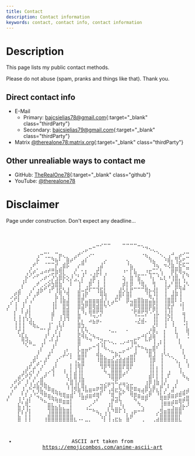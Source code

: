 ```yaml
---
title: Contact
description: Contact information
keywords: contact, contact info, contact information
---
```


# Description
This page lists my public contact methods.

Please do not abuse (spam, pranks and things like that). Thank you.

## Direct contact info
- E-Mail
  - Primary: [bajcsielias78@gmail.com](mailto:bajcsielias78@gmail.com){:target="_blank" class="thirdParty"}
  - Secondary: [bajcsielias79@gmail.com](mailto:bajcsielias79@gmail.com){:target="_blank" class="thirdParty"}
- Matrix [@therealone78:matrix.org](https://matrix.to/#/@therealone78:matrix.org){:target="_blank" class="thirdParty"}

## Other unrealiable ways to contact me
- GitHub: [TheRealOne78](https://github.com/TheRealOne78){:target="_blank" class="github"}
- YouTube: [@therealone78](http://www.youtube.com/@therealone78)

# Disclaimer
Page under construction. Don't expect any deadline...

<br>
<div align="center">
<pre>
⠀⠀⠀⠀⠀⠀⠀⠀⠀⠀⠀⠀⠀⠀⠀⠀⠀⠀⠀⠀⠀⠀⠀⠀⣀⡠⠤⠤⠀⠀⠀⠤⠤⠤⠤⣀⡀⠀⠀⠀⠀⠀⠀⠀⠀⠀⠀⠀⠀⠀⠀⠀⠀⠀⠀⠀⠀⠀⠀⠀
⠀⠀⠀⠀⠀⠀⠀⠀⠀⠀⠀⠀⠀⠀⠀⠀⠀⠀⠀⠀⢀⡤⠒⠉⠀⠀⠀⠀⠀⠀⠀⠀⠀⠀⠀⠀⠈⠙⠢⢄⡀⠀⠀⠀⠀⠀⠀⠀⠀⠀⠀⠀⠀⠀⠀⠀⠀⠀⠀⠀
⠀⠀⠀⠀⠀⠀⠀⠀⢠⠒⢉⣁⡀⠉⡶⢄⡀⠀⣠⠞⠁⢀⠔⠂⠀⠀⠀⠀⠀⠀⠀⠀⠀⠀⠀⠀⠐⢦⡀⠀⠈⠢⡀⢠⠚⣀⡴⠊⣉⡀⠈⠉⢦⠀⠀⠀⠀⠀⠀⠀
⠀⠀⠀⠀⠀⠀⠀⢀⡗⠀⢀⣀⣙⢷⠃⢀⣿⠞⠁⠀⣴⠇⠀⠀⠀⢀⡔⠀⠀⠀⠀⠀⢢⠀⠀⠀⠀⠀⠹⣦⠀⠀⠘⢿⡆⢹⡵⣋⣀⠀⠀⠀⢸⣆⠀⠀⠀⠀⠀⠀
⠀⠀⠀⠀⠀⠀⢠⠋⡀⠀⠀⢀⣀⡏⣠⡿⠗⠀⢀⠎⠉⠀⠀⠀⢠⡾⠀⠀⠀⠀⠀⠀⠈⣷⡀⠀⠀⠀⠀⣘⡳⡀⠙⠪⣿⣤⣯⠓⣤⣄⡀⠀⠤⡉⢆⠀⠀⠀⠀⠀
⠀⠀⠀⠀⠀⢠⢣⠞⣀⠴⠚⢋⡭⡿⣻⣇⠀⢀⢎⡀⢡⠇⢀⢠⡯⡇⢠⠀⠀⠀⠀⠘⠁⡇⢷⣀⣀⡘⢯⠤⢄⢱⠀⠀⡟⣏⠻⡲⣄⠀⠉⠲⠄⠈⢪⡄⠀⠀⠀⠀
⠀⠀⠀⠀⢀⡗⠁⠊⠁⡠⠞⢁⡜⣱⡿⡗⢕⡜⣠⡁⡎⠀⢠⡿⢁⠀⡇⠀⠀⠀⠀⢵⠀⣿⠈⣷⡀⠀⠘⡆⠈⠦⢇⠘⢸⣿⡄⢣⠈⠣⡀⠀⠀⠀⠀⢱⡀⠀⠀⠀
⠀⠀⠀⠀⡜⠁⠀⢀⠞⢀⢔⡵⣳⣿⣷⠁⠀⠇⠀⢸⠁⢀⡿⠁⢸⠀⡇⠀⠀⠀⠀⡾⡇⡿⠀⠘⢿⡄⠀⢻⠀⠀⢸⣠⠃⣿⣇⢨⠣⡀⠙⢄⠀⠀⠀⠀⢇⠀⠀⠀
⠀⠀⢀⣴⠁⠀⢠⠃⣰⡷⠋⢰⠋⢸⣯⢣⣸⠀⠀⣼⠤⣞⠏⠉⢹⣯⡇⠀⠀⠀⣼⡣⣇⡟⠉⠉⠉⢿⡦⢼⡇⠀⢸⠁⢠⣏⢹⠛⠀⠈⢦⣨⢦⠀⠀⠀⠘⡦⡀⠀
⠀⡠⣫⡏⠀⢠⠃⡰⠋⠀⠀⠀⠀⣧⢹⡄⢹⠀⠀⣿⣸⠏⠀⠀⠀⢻⢻⠀⠀⣰⡿⠃⣿⠇⠀⣀⡀⠈⢷⡘⡇⠀⢸⣀⣾⡟⢸⠀⠀⠀⠀⠙⢧⢣⠀⠀⠀⢹⢌⠢
⠀⡔⢡⠃⢠⠇⠰⠁⠀⠀⠀⠀⢠⡇⠸⣿⣾⠀⠀⣿⣏⣶⣿⣿⢿⣿⡎⡆⡴⠓⠁⠀⠟⣲⣿⣿⣿⣿⣶⣷⡇⠀⢸⣿⢿⠃⢘⡄⠀⠀⠀⠀⠀⢣⣣⠀⠀⠘⡌⠁
⡜⠀⢸⠀⡜⢀⡇⠀⠀⠀⠀⠀⢸⠇⠀⣿⣽⠀⠀⡿⣾⠋⣿⣻⣿⣿⠙⠈⠀⠀⠀⠀⠀⢉⣟⣻⣿⣿⡟⣷⡇⠀⢸⢯⡏⠀⠈⡇⠀⠀⠀⠀⠀⠀⢫⡄⠀⠀⡇⠀
⠀⠀⡇⢀⠃⡞⡇⠀⠀⠀⠀⠀⣾⠀⢀⢿⣿⠀⠀⣧⠘⠆⢻⣛⢋⡝⠀⠀⠀⠀⠀⠀⠀⠀⢫⣛⣋⡝⠐⢡⡧⠀⢸⣜⡇⠀⠀⢶⠀⠀⠀⠀⠀⠀⠈⣷⠀⠀⢸⠀
⠀⠀⢇⢸⢸⠱⣱⡀⠀⠀⠀⠀⠇⠀⡸⡸⠹⠀⠀⡟⡄⠀⣠⣌⣥⡀⠀⠀⠀⠀⠀⠀⠀⠀⢀⡰⣴⡀⠀⢸⡇⠀⢸⠎⢇⠀⠀⢸⡀⠀⠀⠀⠀⠀⢠⢿⡄⠀⠈⠀
⠀⠀⢸⢸⢸⠀⠙⢷⣄⠀⠀⢸⠁⢠⢧⠇⠀⠀⠀⣿⣳⡀⠀⠉⠁⠀⠀⠀⠀⠀⠀⠀⠀⠀⠀⠉⠉⠀⠀⣜⠇⠀⢸⠀⠸⡀⠀⠐⡇⠀⠀⠀⠀⠀⣼⠟⡇⠀⡆⠀
⠀⠀⠈⡞⣸⠀⠀⠀⠀⠉⠁⡏⠀⡎⡜⠀⠀⠀⠀⣇⢧⠳⡀⠀⠀⠀⠀⠐⠤⠄⠀⠀⠂⠀⠀⠀⠀⢀⡜⡿⡄⠀⡆⠀⠀⣇⠀⠀⢿⠀⠀⠀⣀⠞⠃⠀⡇⢰⠁⠀
⠀⠀⠀⠘⣧⢧⠀⠀⠀⠀⡸⠁⡜⢰⠃⠀⠀⠀⠀⣯⠻⢧⣈⠳⢤⣀⠀⠀⠀⠀⠀⠀⠀⠀⣀⡤⠚⡇⣼⢿⠀⠀⡇⠀⠀⠸⡀⠀⠨⡇⠈⠉⠀⠀⠀⢸⢠⠇⠀⠀
⠀⠀⠀⠀⠹⡝⠷⣀⠀⢠⠇⠈⢁⡏⠀⠀⠀⠀⠀⣿⠀⠀⠈⠀⣠⢪⡏⠑⠢⠄⠠⠔⠚⢹⠷⡀⠀⠉⠁⢸⢠⠇⡇⠀⠀⠀⢇⠀⠀⢵⠀⠀⠀⠀⢀⡾⠃⠀⠀⠀
⠀⠀⠀⠀⠀⠈⠀⠀⢀⡎⠀⠀⡜⠀⠀⢀⡄⠀⠀⣇⣤⣤⠖⠉⢸⠈⠳⢄⡀⠀⠀⣀⠴⠊⢸⠉⠓⢦⣤⣿⠃⠀⡇⠀⠀⠀⠘⡄⠀⠐⡇⠀⠀⠤⠊⠀⠀⠀⠀⠀
⠀⠀⠀⠀⠀⠀⠀⢀⡜⠀⠀⡼⠁⠀⢀⡼⠔⡆⠀⣧⣿⡇⠀⠀⢾⣦⡀⠀⢉⡷⡍⠁⢀⣤⡞⠀⠀⠈⣿⣸⠀⢰⠣⢆⡀⠀⠀⢣⠀⠀⢻⡀⠀⠀⠀⠀⠀⠀⠀⠀
⠀⠀⠀⠀⠀⠀⢀⡾⢁⠄⡼⠁⠀⡰⠁⠀⠀⠁⢠⡛⣿⠀⠀⠀⠸⣿⣿⣶⣮⣴⣾⣾⣿⣿⠇⠀⠀⠀⢸⡿⠀⢸⠀⠀⠈⢢⡀⠈⡆⠀⠈⣧⠀⠀⠀⠀⠀⠀⠀⠀
⠀⠀⠀⠀⠀⢠⡞⣠⠋⡰⠁⠀⢠⠇⠀⠀⠀⡇⢸⢿⡟⠀⠀⠀⠀⢻⡿⠻⣿⣿⣿⡟⣿⡟⠀⠀⠀⠀⢸⡇⡄⢸⠀⠀⠀⠀⢇⠀⠸⡀⠀⠘⡆⠀⠀⠀⠀⠀⠀⠀
⠀⠀⠀⠀⣰⢏⣔⠇⡰⠁⢠⠔⢹⠀⠀⠸⡀⡇⣼⢸⡇⠀⠀⠀⠀⠀⠳⣀⣿⣿⣿⣠⠎⠀⠀⠀⠀⠀⢸⡇⡇⢸⠀⣰⠀⠀⠸⡄⠀⢳⠀⠀⢹⡄⠀⠀⠀⠀⠀⠀
⠀⠀⢀⡾⡡⢋⠎⡰⠁⣴⠋⠀⠈⠀⠀⠀⢣⣇⢿⢸⣧⠀⠀⠀⠀⠀⠀⠘⢿⣿⠟⠁⠀⠀⠀⠀⠀⠀⣿⢃⡇⢸⢠⠃⠀⢀⠀⠙⢦⠈⣆⠀⠀⢳⡀⠀⠀⠀⠀⠀
⠀⢠⢋⠞⠀⡜⢰⢡⣎⢿⣦⡀⠀⠀⠀⠀⢆⢿⢸⡎⣿⡀⠀⠀⠀⢤⣔⡶⢲⠓⡴⢶⣢⡤⠀⠀⠀⣸⡟⣸⠿⣸⠎⡄⠀⡜⠀⠀⠀⢳⡘⡄⠀⠈⢧⠀⠀⠀⠀⠀
⠀⢡⠋⠀⡸⢠⠓⡍⢻⣧⡙⠿⣶⣄⡀⠀⠘⢸⡻⣷⠹⣧⣶⠶⠟⣻⠏⢠⢾⣖⡳⣄⠻⣟⠿⢶⣴⡿⣱⡟⣆⡏⡰⠁⣼⠁⢀⣠⣴⡿⣻⣷⠀⠀⡜⣇⠀⠀⠀⠀
⢠⠃⠀⢀⢃⠇⡰⠘⢥⡙⠿⣶⣌⡙⠻⢿⣶⣾⠁⠸⣧⣴⣶⠾⢿⠃⠀⠈⢿⣀⡟⠁⠀⠻⡿⣶⣬⣴⠟⠀⠘⣧⣥⣾⣶⡾⠿⢛⣥⣾⠟⢻⡇⠀⠘⡼⡆⠀⠀⠀
⠃⠀⠀⡸⡌⣼⠇⠀⠀⠙⠦⣈⡙⠻⠿⣶⣶⡇⠀⠀⠉⠁⠀⡰⠃⠀⠀⢀⡟⠾⢳⠀⠀⠀⠙⣄⠉⠋⠀⠀⠀⢹⣭⣥⣴⣶⢿⠟⢻⣅⠝⢡⣸⡀⠀⢳⡸⡀⠀⠀
⠀⠀⠀⣷⢰⢹⡂⠀⠀⠀⠀⣿⣷⣦⣧⣄⣀⡇⠀⠀⠀⢠⣊⡀⠀⠀⠀⡜⣇⣤⣌⢇⠀⠀⠀⠈⢢⠀⠀⠀⠀⣸⠉⣉⣱⣤⣼⡗⠊⠀⠀⠘⣧⢇⠀⢸⢣⠇⠀⠀
⠀⠀⠀⡏⠇⡎⡇⠀⠀⠀⠀⣸⣿⣿⣿⣿⣿⣇⠀⠀⠀⠀⠀⠉⠳⡄⢰⢱⠈⠛⠃⠘⡄⣰⠟⠉⠉⠀⠀⠀⡔⣽⣿⣿⣿⣿⡿⠀⠀⠀⠀⠀⡏⣾⡀⠀⡎⣾⠀⠀
⠀⠀⠀⣿⠀⡇⡇⠀⠀⠀⢰⣿⣿⣿⣿⣿⣿⣿⣆⠠⠄⣀⡀⠀⠀⠘⡇⢸⢠⣖⣦⠀⣷⠋⠀⠀⢀⠀⠀⢀⣴⣿⣿⣿⣿⣿⣇⠀⠀⠀⠀⠀⡇⢱⡇⠀⡇⢸⠀⠀

- ASCII art taken from <a href="https://emojicombos.com/anime-ascii-art" target="_blank" class="thirdParty">https://emojicombos.com/anime-ascii-art</a></pre>
</div>
